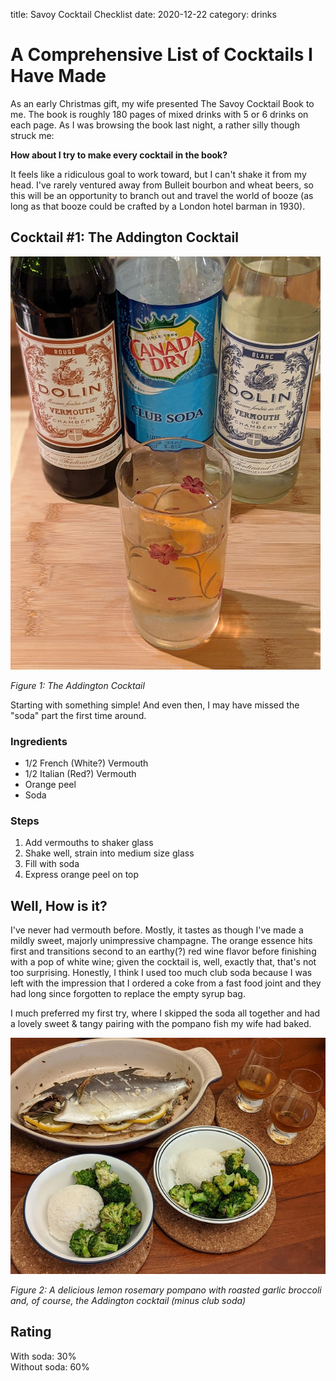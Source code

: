 title: Savoy Cocktail Checklist
date: 2020-12-22
category: drinks


# A Comprehensive List of Cocktails I Have Made

As an early Christmas gift, my wife presented The Savoy Cocktail Book to me. The book is roughly 180 pages of 
mixed drinks with 5 or 6 drinks on each page. As I was browsing the book last night, a rather silly though struck me: 

**How about I try to make every cocktail in the book?**  

It feels like a ridiculous goal to work toward, but I can't shake it from my head. I've rarely ventured away from 
Bulleit bourbon and wheat beers, so this will be an opportunity to branch out and travel the world of booze (as 
long as that booze could be crafted by a London hotel barman in 1930).  

## Cocktail #1: The Addington Cocktail  

![Addington Cocktail](../static/images/addington.png)

*Figure 1: The Addington Cocktail*

Starting with something simple! And even then, I may have missed the "soda" part the first time around.

### Ingredients
* 1/2 French (White?) Vermouth
* 1/2 Italian (Red?) Vermouth
* Orange peel
* Soda

### Steps
1. Add vermouths to shaker glass
2. Shake well, strain into medium size glass
3. Fill with soda
4. Express orange peel on top 


## Well, How is it?

I've never had vermouth before. Mostly, it tastes as though I've made a mildly sweet, majorly unimpressive champagne. 
The orange essence hits first and transitions second to an earthy(?) red wine flavor before finishing with a pop of 
white wine; given the cocktail is, well, exactly that, that's not too surprising. Honestly, I think I used too much 
club soda because I was left with the impression that I ordered a coke from a fast food joint and they had long since 
forgotten to replace the empty syrup bag. 

I much preferred my first try, where I skipped the soda all together and had a lovely sweet & tangy pairing with the 
pompano fish my wife had baked. 

![Pompano fish and Addington cocktail with no soda](../static/images/addington_no_soda.png)

*Figure 2: A delicious lemon rosemary pompano with roasted garlic broccoli and, of course, the Addington cocktail (minus club soda)*

## Rating

With soda: 30%  
Without soda: 60%
